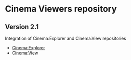 # Cinema Viewers repository

## Version 2.1

Integration of Cinema:Explorer and Cinema:View repositories

- [Cinema:Explorer](doc/readme_explorer.md)
- [Cinema:View](doc/readme_view.md)
